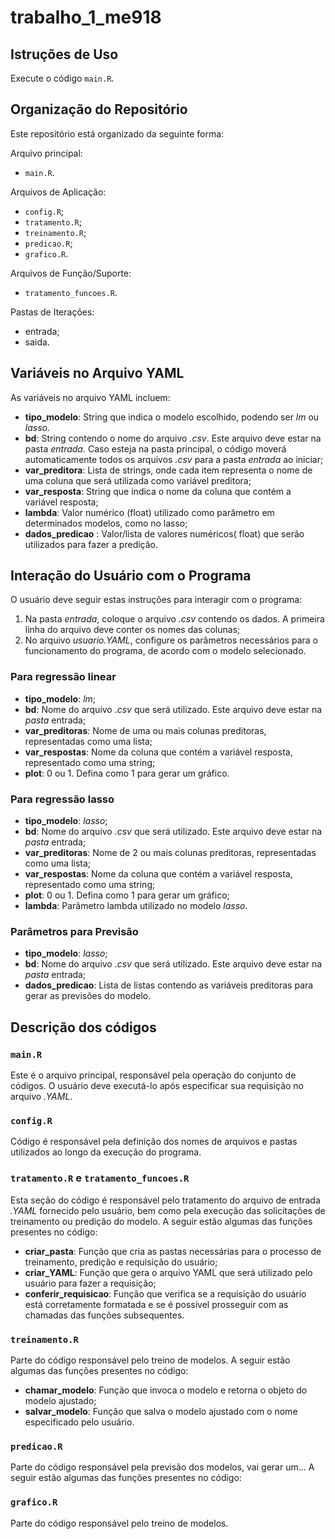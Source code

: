 # trabalho_1_me918

## Istruções de Uso

Execute o código ```main.R```.

## Organização do Repositório

Este repositório está organizado da seguinte forma:

Arquivo principal:
- ```main.R```.

Arquivos de Aplicação:
- ```config.R```;
- ```tratamento.R```;
- ```treinamento.R```;
- ```predicao.R```;
- ```grafico.R```.

Arquivos de Função/Suporte:
- ```tratamento_funcoes.R```.

Pastas de Iterações:
- entrada;
- saida.

## Variáveis no Arquivo YAML

As variáveis no arquivo YAML incluem:

- **tipo_modelo**: String que indica o modelo escolhido, podendo ser *lm* ou *lasso*.
- **bd**: String contendo o nome do arquivo *.csv*. Este arquivo deve estar na pasta *entrada*. Caso esteja na pasta principal, o código moverá automaticamente todos os arquivos *.csv* para a pasta *entrada* ao iniciar;
- **var_preditora**: Lista de strings, onde cada item representa o nome de uma coluna que será utilizada como variável preditora;
- **var_resposta**: String que indica o nome da coluna que contém a variável resposta;
- **lambda**: Valor numérico (float) utilizado como parâmetro em determinados modelos, como no lasso;
- **dados_predicao** : Valor/lista de valores numéricos( float) que serão utilizados para fazer a predição.
## Interação do Usuário com o Programa

O usuário deve seguir estas instruções para interagir com o programa:

1. Na pasta *entrada*, coloque o arquivo *.csv* contendo os dados. A primeira linha do arquivo deve conter os nomes das colunas;
2. No arquivo *usuario.YAML*, configure os parâmetros necessários para o funcionamento do programa, de acordo com o modelo selecionado.

### **Para regressão linear**

- **tipo_modelo**: *lm*;
- **bd**:  Nome do arquivo *.csv* que será utilizado. Este arquivo deve estar na *pasta* entrada;
- **var_preditoras**: Nome de uma ou mais colunas preditoras, representadas como uma lista;
- **var_respostas**: Nome da coluna que contém a variável resposta, representado como uma string;
- **plot**: 0 ou 1. Defina como 1 para gerar um gráfico.

### **Para regressão lasso**

- **tipo_modelo**: *lasso*;
- **bd**:  Nome do arquivo *.csv* que será utilizado. Este arquivo deve estar na *pasta* entrada;
- **var_preditoras**: Nome de 2 ou mais colunas preditoras, representadas como uma lista;
- **var_respostas**: Nome da coluna que contém a variável resposta, representado como uma string;
- **plot**: 0 ou 1. Defina como 1 para gerar um gráfico;
- **lambda**: Parâmetro lambda utilizado no modelo *lasso*.

### **Parâmetros para Previsão**

- **tipo_modelo**: *lasso*;
- **bd**:  Nome do arquivo *.csv* que será utilizado. Este arquivo deve estar na *pasta* entrada;
- **dados_predicao**: Lista de listas contendo as variáveis preditoras para gerar as previsões do modelo.

## Descrição dos códigos

### ```main.R```

Este é o arquivo principal, responsável pela operação do conjunto de códigos. O usuário deve executá-lo após especificar sua requisição no arquivo *.YAML*.

### ```config.R```

Código é responsável pela definição dos nomes de arquivos e pastas utilizados ao longo da execução do programa.

### ```tratamento.R``` e ```tratamento_funcoes.R```

Esta seção do código é responsável pelo tratamento do arquivo de entrada *.YAML* fornecido pelo usuário, bem como pela execução das solicitações de treinamento ou predição do modelo.
A seguir estão algumas das funções presentes no código:

- **criar_pasta**: Função que cria as pastas necessárias para o processo de treinamento, predição e requisição do usuário;
- **criar_YAML**: Função que gera o arquivo YAML que será utilizado pelo usuário para fazer a requisição;
- **conferir_requisicao**: Função que verifica se a requisição do usuário está corretamente formatada e se é possível prosseguir com as chamadas das funções subsequentes.

### ```treinamento.R```

Parte do código responsável pelo treino de modelos.
A seguir estão algumas das funções presentes no código:

- **chamar_modelo**: Função que invoca o modelo e retorna o objeto do modelo ajustado;
- **salvar_modelo**: Função que salva o modelo ajustado com o nome especificado pelo usuário.

### ```predicao.R```

Parte do código responsável pela previsão dos modelos, vai gerar um...
A seguir estão algumas das funções presentes no código:


### ```grafico.R```

Parte do código responsável pelo treino de modelos.
